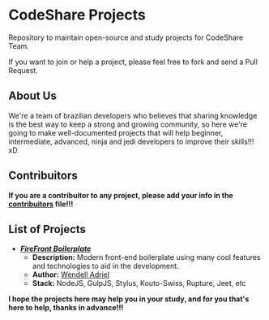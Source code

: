 # CodeShare Projects

Repository to maintain open-source and study projects for CodeShare Team.  

If you want to join or help a project, please feel free to fork and send a Pull Request.

## About Us

We're a team of brazilian developers who believes that sharing knowledge is the best way to keep a strong and growing community, so here we're going to make well-documented projects that will help beginner, intermediate, advanced, ninja and jedi developers to improve their skills!!! xD

## Contribuitors
**If you are a contribuitor to any project, please add your info in the [contribuitors](https://github.com/CodeShareEducation/projects/blob/master/contribuitors.md) file!!!**

## List of Projects
- [***FireFront Boilerplate***](https://github.com/CodeShareEducation/firefront-boilerplate)
    - **Description:** Modern front-end boilerplate using many cool features and technologies to aid in the development.
    - **Author:** [Wendell Adriel](http://wendelladriel.github.io)
    - **Stack:** NodeJS, GulpJS, Stylus, Kouto-Swiss, Rupture, Jeet, etc

**I hope the projects here may help you in your study, and for you that's here to help, thanks in advance!!!**
